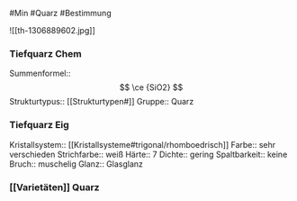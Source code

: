 #Min #Quarz #Bestimmung 

![[th-1306889602.jpg]]
<!--ID: 1705934303199-->


### Tiefquarz Chem

Summenformel:: $$ \ce {SiO2} $$
Strukturtypus:: [[Strukturtypen#]]
Gruppe:: Quarz
<!--ID: 1705934303204-->


### Tiefquarz Eig

Kristallsystem:: [[Kristallsysteme#trigonal/rhomboedrisch]]
Farbe:: sehr verschieden
Strichfarbe:: weiß
Härte:: 7
Dichte:: gering
Spaltbarkeit:: keine
Bruch:: muschelig
Glanz:: Glasglanz
<!--ID: 1705934303208-->


### [[Varietäten]] Quarz

